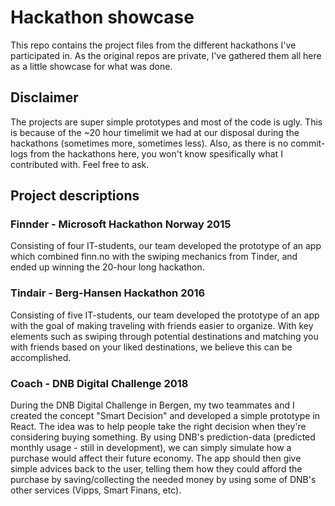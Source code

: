 # Hackathon showcase
This repo contains the project files from the different hackathons I've participated in. As the original repos are private, I've gathered them all here as a little showcase for what was done.

## Disclaimer
The projects are super simple prototypes and most of the code is ugly. This is because of the ~20 hour timelimit we had at our disposal during the hackathons (sometimes more, sometimes less). Also, as there is no commit-logs from the hackathons here, you won't know spesifically what I contributed with. Feel free to ask.

## Project descriptions

### Finnder - Microsoft Hackathon Norway 2015
Consisting of four IT-students, our team developed the prototype of an app which combined finn.no with the swiping mechanics from Tinder, and ended up winning the 20-hour long hackathon.

### Tindair - Berg-Hansen Hackathon 2016
Consisting of five IT-students, our team developed the prototype of an app with the goal of making traveling with friends easier to organize. With key elements such as swiping through potential destinations and matching you with friends based on your liked destinations, we believe this can be accomplished.

### Coach - DNB Digital Challenge 2018
During the DNB Digital Challenge in Bergen, my two teammates and I created the concept "Smart Decision" and developed a simple prototype in React. The idea was to help people take the right decision when they're considering buying something. By using DNB's prediction-data (predicted monthly usage - still in development), we can simply simulate how a purchase would affect their future economy. The app should then give simple advices back to the user, telling them how they could afford the purchase by saving/collecting the needed money by using some of DNB's other services (Vipps, Smart Finans, etc).

